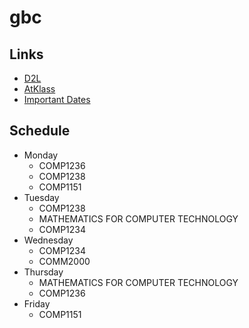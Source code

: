 # gbc

## Links
- [D2L](https://learn.georgebrown.ca)
- [AtKlass](https://app.atklass.com)
- [Important Dates](https://www.georgebrown.ca/current-students/important-dates?term=27246&category=131)

## Schedule
- Monday
  - COMP1236
  - COMP1238
  - COMP1151
- Tuesday
  - COMP1238
  - MATHEMATICS FOR COMPUTER TECHNOLOGY
  - COMP1234
- Wednesday
  - COMP1234
  - COMM2000
- Thursday
  - MATHEMATICS FOR COMPUTER TECHNOLOGY
  - COMP1236
- Friday
  - COMP1151
